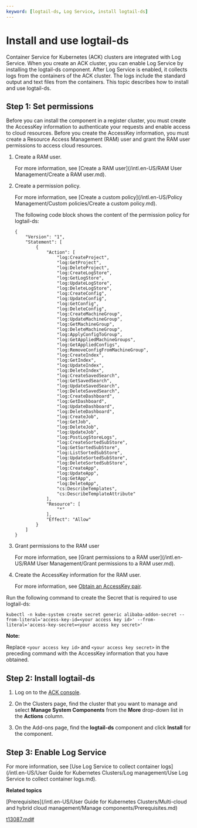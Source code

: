 ```yaml
---
keyword: [logtail-ds, Log Service, install logtail-ds]
---
```


# Install and use logtail-ds

Container Service for Kubernetes \(ACK\) clusters are integrated with Log Service. When you create an ACK cluster, you can enable Log Service by installing the logtail-ds component. After Log Service is enabled, it collects logs from the containers of the ACK cluster. The logs include the standard output and text files from the containers. This topic describes how to install and use logtail-ds.

## Step 1: Set permissions

Before you can install the component in a register cluster, you must create the AccessKey information to authenticate your requests and enable access to cloud resources. Before you create the AccessKey information, you must create a Resource Access Management \(RAM\) user and grant the RAM user permissions to access cloud resources.

1.  Create a RAM user.

    For more information, see [Create a RAM user](/intl.en-US/RAM User Management/Create a RAM user.md).

2.  Create a permission policy.

    For more information, see [Create a custom policy](/intl.en-US/Policy Management/Custom policies/Create a custom policy.md).

    The following code block shows the content of the permission policy for logtail-ds:

    ```
    {
        "Version": "1",
        "Statement": [
            {
                "Action": [
                    "log:CreateProject",
                    "log:GetProject",
                    "log:DeleteProject",
                    "log:CreateLogStore",
                    "log:GetLogStore",
                    "log:UpdateLogStore",
                    "log:DeleteLogStore",
                    "log:CreateConfig",
                    "log:UpdateConfig",
                    "log:GetConfig",
                    "log:DeleteConfig",
                    "log:CreateMachineGroup",
                    "log:UpdateMachineGroup",
                    "log:GetMachineGroup",
                    "log:DeleteMachineGroup",
                    "log:ApplyConfigToGroup",
                    "log:GetAppliedMachineGroups",
                    "log:GetAppliedConfigs",
                    "log:RemoveConfigFromMachineGroup",
                    "log:CreateIndex",
                    "log:GetIndex",
                    "log:UpdateIndex",
                    "log:DeleteIndex",
                    "log:CreateSavedSearch",
                    "log:GetSavedSearch",
                    "log:UpdateSavedSearch",
                    "log:DeleteSavedSearch",
                    "log:CreateDashboard",
                    "log:GetDashboard",
                    "log:UpdateDashboard",
                    "log:DeleteDashboard",
                    "log:CreateJob",
                    "log:GetJob",
                    "log:DeleteJob",
                    "log:UpdateJob",
                    "log:PostLogStoreLogs",
                    "log:CreateSortedSubStore",
                    "log:GetSortedSubStore",
                    "log:ListSortedSubStore",
                    "log:UpdateSortedSubStore",
                    "log:DeleteSortedSubStore",
                    "log:CreateApp",
                    "log:UpdateApp",
                    "log:GetApp",
                    "log:DeleteApp",
                    "cs:DescribeTemplates",
                    "cs:DescribeTemplateAttribute"
                ],
                "Resource": [
                    "*"
                ],
                "Effect": "Allow"
            }
        ]
    }
    ```

3.  Grant permissions to the RAM user

    For more information, see [Grant permissions to a RAM user](/intl.en-US/RAM User Management/Grant permissions to a RAM user.md).

4.  Create the AccessKey information for the RAM user.

    For more information, see [Obtain an AccessKey pair]().


Run the following command to create the Secret that is required to use logtail-ds:

```
kubectl -n kube-system create secret generic alibaba-addon-secret --from-literal='access-key-id=<your access key id>' --from-literal='access-key-secret=<your access key secret>'
```

**Note:**

Replace `<your access key id>` and `<your access key secret>` in the preceding command with the AccessKey information that you have obtained.

## Step 2: Install logtail-ds

1.  Log on to the [ACK console](https://cs.console.aliyun.com).

2.  On the Clusters page, find the cluster that you want to manage and select **Manage System Components** from the **More** drop-down list in the **Actions** column.

3.  On the Add-ons page, find the **logtail-ds** component and click **Install** for the component.


## Step 3: Enable Log Service

For more information, see [Use Log Service to collect container logs](/intl.en-US/User Guide for Kubernetes Clusters/Log management/Use Log Service to collect container logs.md).

**Related topics**  


[Prerequisites](/intl.en-US/User Guide for Kubernetes Clusters/Multi-cloud and hybrid cloud management/Manage components/Prerequisites.md)

[t13087.md\#]()


